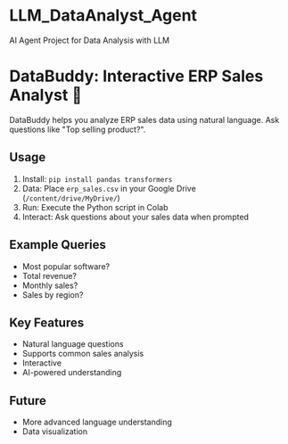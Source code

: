 # LLM_DataAnalyst_Agent
AI Agent Project for Data Analysis with LLM 

# DataBuddy: Interactive ERP Sales Analyst 🤖

DataBuddy helps you analyze ERP sales data using natural language. Ask questions like "Top selling product?".

## Usage

1.  Install: `pip install pandas transformers`
2.  Data: Place `erp_sales.csv` in your Google Drive (`/content/drive/MyDrive/`)
3.  Run: Execute the Python script in Colab
4.  Interact: Ask questions about your sales data when prompted

## Example Queries

* Most popular software?
* Total revenue?
* Monthly sales?
* Sales by region?

## Key Features

* Natural language questions
* Supports common sales analysis
* Interactive
* AI-powered understanding

## Future

* More advanced language understanding
* Data visualization
